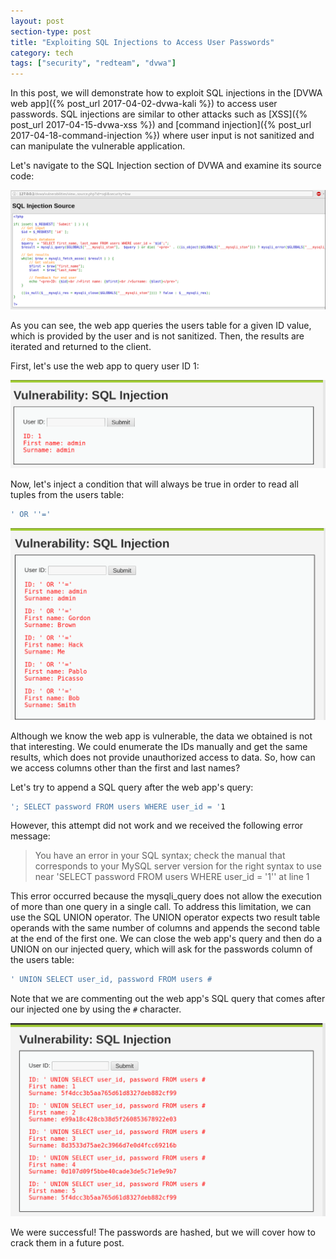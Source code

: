 ```yaml
---
layout: post
section-type: post
title: "Exploiting SQL Injections to Access User Passwords"
category: tech
tags: ["security", "redteam", "dvwa"]
---
```


In this post, we will demonstrate how to exploit SQL injections in the [DVWA web app]({% post_url 2017-04-02-dvwa-kali %}) to access user passwords. SQL injections are similar to other attacks such as [XSS]({% post_url 2017-04-15-dvwa-xss %}) and [command injection]({% post_url 2017-04-18-command-injection %}) where user input is not sanitized and can manipulate the vulnerable application.

Let's navigate to the SQL Injection section of DVWA and examine its source code:

![sqli](/img/posts/sqli/sqli-source.png)

As you can see, the web app queries the users table for a given ID value, which is provided by the user and is not sanitized.
Then, the results are iterated and returned to the client.

First, let's use the web app to query user ID 1:

![sqli](/img/posts/sqli/sqli.png)

Now, let's inject a condition that will always be true in order to read all tuples from the users table:

```bash
' OR ''='
```

![sqli](/img/posts/sqli/sqli-0.png)

Although we know the web app is vulnerable, the data we obtained is not that interesting.
We could enumerate the IDs manually and get the same results, which does not provide unauthorized access to data.
So, how can we access columns other than the first and last names?

Let's try to append a SQL query after the web app's query:

```bash
'; SELECT password FROM users WHERE user_id = '1
```

However, this attempt did not work and we received the following error message:

> You have an error in your SQL syntax; check the manual that corresponds to your MySQL server version for the right syntax to use near 'SELECT password FROM users WHERE user_id = '1'' at line 1

This error occurred because the mysqli_query does not allow the execution of more than one query in a single call. To address this limitation, we can use the SQL UNION operator. The UNION operator expects two result table operands with the same number of columns and appends the second table at the end of the first one. We can close the web app's query and then do a UNION on our injected query, which will ask for the passwords column of the users table:

```bash
' UNION SELECT user_id, password FROM users #
```

Note that we are commenting out the web app's SQL query that comes after our injected one by using the `#` character.

![sqli-passwords](/img/posts/sqli/sqli-passwords.png)

We were successful! The passwords are hashed, but we will cover how to crack them in a future post.

